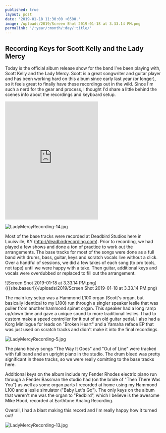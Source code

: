 ```yaml
---
published: true
layout: post
date: '2019-01-18 11:30:00 +0500.'
image: /uploads/2019/Screen Shot 2019-01-18 at 3.33.14 PM.png
permalink: '/:year/:month/:day/:title/'
---
```

## Recording Keys for Scott Kelly and the Lady Mercy


Today is the official album release show for the band I've been playing with, Scott Kelly and the Lady Mercy. Scott is a great songwriter and guitar player and has been working hard on this album since early last year (or longer), so it feels great to finally have these recordings out in the wild. Since I'm such a nerd for the gear and process, I thought I'd share a little behind the scenes info about the recordings and keyboard setup.

<iframe src="https://open.spotify.com/embed/album/2r1WYkh5Ksi17JzHZCH3RK" width="300" height="380" frameborder="0" allowtransparency="true" allow="encrypted-media"></iframe>

![LadyMercyRecording-14.jpg]({{site.baseurl}}/uploads/2019/LadyMercyRecording-14.jpg)

Most of the base tracks were recorded at Deadbird Studios here in Louisville, KY (http://deadbirdrecording.com). Prior to recording, we had played a few shows and done a ton of practice to work out the arrangements. The base tracks for most of the songs were done as a full band with drums, bass, guitar, keys and scratch vocals live without a click. Over a handful of sessions, we did a few takes of each song (to pro tools, not tape) until we were happy with a take. Then guitar, additional keys and vocals were overdubbed or replaced to fill out the arrangement.

![Screen Shot 2019-01-18 at 3.33.14 PM.png]({{site.baseurl}}/uploads/2019/Screen Shot 2019-01-18 at 3.33.14 PM.png)


The main key setup was a Hammond L100 organ (Scott's organ, but basically identical to my L100) run through a singler speaker leslie that was puller from another hammond spinet organ. This speaker had a long ramp up/down time and gave a unique sound to more traditional leslies. I had to custom make a speed controller for it out of an old guitar pedal. I also had a Korg Minilogue for leads on "Broken Heart" and a Yamaha reface EP that was just used on scratch tracks and didn't make it into the final recordings.

![LadyMercyRecording-5.jpg]({{site.baseurl}}/uploads/2019/LadyMercyRecording-5.jpg)


The piano heavy songs "The Way It Goes" and "Out of Line" were tracked with full band and an upright piano in the studio. The drum bleed was pretty significant in these tracks, so we were really comitting to the base tracks here.


Additional keys on the album include my Fender Rhodes electric piano run through a Fender Bassman the studio had (on the bride of "Then There Was You") as well as some organ parts I recorded at home using my Hammond L100 and a leslie simulator ("Baby Let's Go"). The only keys on the album that weren't me was the organ to "Redbird", which I believe is the awesome Mike Hood, recorded at Earthtone Analog Recording.

Overall, I had a blast making this record and I'm really happy how it turned out!

![LadyMercyRecording-13.jpg]({{site.baseurl}}/uploads/2019/LadyMercyRecording-13.jpg)
